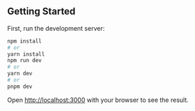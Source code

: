 ## Getting Started

First, run the development server:

```bash
npm install
# or
yarn install
npm run dev
# or
yarn dev
# or
pnpm dev
```

Open [http://localhost:3000](http://localhost:3000) with your browser to see the result.

